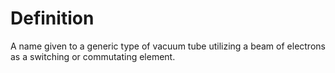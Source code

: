 # Definition

A name given to a generic type of vacuum tube utilizing a beam of
electrons as a switching or commutating element.
